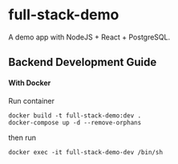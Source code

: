 # full-stack-demo

A demo app with NodeJS + React + PostgreSQL.

## Backend Development Guide

#### With Docker

Run container

```
docker build -t full-stack-demo:dev .
docker-compose up -d --remove-orphans
```

then run

```
docker exec -it full-stack-demo-dev /bin/sh
```
